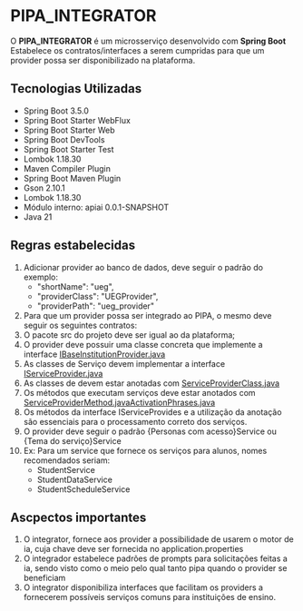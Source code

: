 # PIPA_INTEGRATOR

O **PIPA_INTEGRATOR** é um microsserviço desenvolvido com **Spring Boot**
Estabelece os contratos/interfaces a serem cumpridas para que um provider
possa ser disponibilizado na plataforma.

## Tecnologias Utilizadas
- Spring Boot 3.5.0
- Spring Boot Starter WebFlux
- Spring Boot Starter Web
- Spring Boot DevTools
- Spring Boot Starter Test
- Lombok  1.18.30
- Maven Compiler Plugin
- Spring Boot Maven Plugin
- Gson 2.10.1
- Lombok 1.18.30
- Módulo interno: apiai 0.0.1-SNAPSHOT
- Java 21

## Regras estabelecidas

1. Adicionar provider ao banco de dados, deve seguir o padrão do exemplo:
   * "shortName": "ueg",
   * "providerClass": "UEGProvider",
   * "providerPath": "ueg_provider"
2. Para que um provider possa ser integrado ao PIPA, o mesmo deve seguir os seguintes contratos:
3. O pacote src do projeto deve ser igual ao da plataforma;
4. O provider deve possuir uma classe concreta que implemente a interface [IBaseInstitutionProvider.java](src/main/java/br/ueg/tc/pipa_integrator/interfaces/institutions/IBaseInstitutionProvider.java)
5. As classes de Serviço devem implementar a interface [IServiceProvider.java](src/main/java/br/ueg/tc/pipa_integrator/interfaces/providers/IServiceProvider.java)
6. As classes de devem estar anotadas com [ServiceProviderClass.java](src/main/java/br/ueg/tc/pipa_integrator/annotations/ServiceProviderClass.java)
7. Os métodos que executam serviços deve estar anotados com [ServiceProviderMethod.java](src/main/java/br/ueg/tc/pipa_integrator/annotations/ServiceProviderMethod.java)[ActivationPhrases.java](src/main/java/br/ueg/tc/pipa_integrator/annotations/ActivationPhrases.java)
8. Os métodos da interface IServiceProvides e a utilização da anotação são essenciais para o processamento correto dos serviços.
9. O provider deve seguir o padrão {Personas com acesso}Service ou {Tema do serviço}Service
10. Ex: Para um service que fornece os serviços para alunos, nomes recomendados seriam:
    * StudentService
    * StudentDataService
    * StudentScheduleService

## Ascpectos importantes
1. O integrator, fornece aos provider a possibilidade de usarem o motor de ia, cuja chave deve ser fornecida no application.properties
2. O integrador estabelece padrões de prompts para solicitações feitas a ia, sendo visto como o meio pelo qual tanto pipa quando o provider se beneficiam
3. O integrator disponibiliza interfaces que facilitam os providers a fornecerem possíveis serviços comuns para instituições de ensino.
